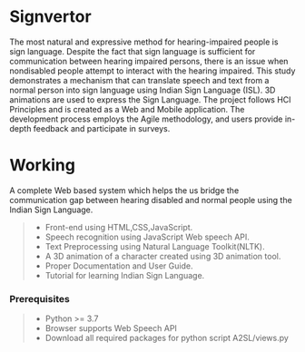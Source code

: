 # Signvertor

The most natural and expressive method for hearing-impaired people is sign language. Despite the fact that sign language is sufficient for communication between hearing impaired persons, there is an issue when nondisabled people attempt to interact with the hearing impaired. This study demonstrates a mechanism that can translate speech and text from a normal person into sign language using Indian Sign Language (ISL). 3D animations are used to express the Sign Language. The project follows HCI Principles and is created as a Web and Mobile application. The development process employs the Agile methodology, and users provide in-depth feedback and participate in surveys.

# Working
A complete Web based system which helps the us bridge the communication gap between hearing disabled and normal people using the Indian Sign Language.

>- Front-end using HTML,CSS,JavaScript.
>- Speech recognition using JavaScript Web speech API.
>- Text Preprocessing using Natural Language Toolkit(NLTK).
>- A 3D animation of a character created using 3D animation tool.
>- Proper Documentation and User Guide.
>- Tutorial for learning Indian Sign Language.


### Prerequisites

>- Python >= 3.7
>- Browser supports Web Speech API
>- Download all required packages for python script A2SL/views.py





